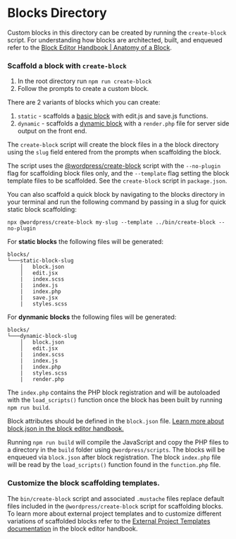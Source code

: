 # Blocks Directory

Custom blocks in this directory can be created by running the `create-block` script. For understanding how blocks are architected, built, and enqueued refer to the [Block Editor Handbook | Anatomy of a Block](https://developer.wordpress.org/block-editor/getting-started/create-block/block-anatomy/).

### Scaffold a block with `create-block`

1. In the root directory run `npm run create-block`
2. Follow the prompts to create a custom block.

There are 2 variants of blocks which you can create:

1. `static` - scaffolds a [basic block](https://developer.wordpress.org/block-editor/how-to-guides/block-tutorial/writing-your-first-block-type/) with edit.js and save.js functions.
2. `dynamic` - scaffolds a [dynamic block](https://developer.wordpress.org/block-editor/how-to-guides/block-tutorial/creating-dynamic-blocks/) with a `render.php` file for server side output on the front end.

The `create-block` script will create the block files in a the block directory using the `slug` field entered from the prompts when scaffolding the block.

The script uses the [@wordpress/create-block](https://github.com/WordPress/gutenberg/tree/trunk/packages/create-block#create-block) script with the `--no-plugin` flag for scaffolding block files only, and the `--template` flag setting the block template files to be scaffolded. See the `create-block` script in `package.json`.

You can also scaffold a quick block by navigating to the blocks directory in your terminal and run the following command by passing in a slug for quick static block scaffolding:
```
npx @wordpress/create-block my-slug --template ../bin/create-block --no-plugin
```

For **static blocks** the following files will be generated:

```
blocks/
└───static-block-slug
    │   block.json
    │   edit.jsx
    |   index.scss
    |   index.js
    |   index.php
    |   save.jsx
    |   styles.scss
```

For **dynmanic blocks** the following files will be generated:

```
blocks/
└───dynamic-block-slug
    │   block.json
    │   edit.jsx
    |   index.scss
    |   index.js
    |   index.php
    |   styles.scss
    |   render.php
```

The `index.php` contains the PHP block registration and will be autoloaded with the `load_scripts()` function once the block has been built by running `npm run build`.

Block attributes should be defined in the `block.json` file. [Learn more about block.json in the block editor handbook.](https://developer.wordpress.org/block-editor/reference-guides/block-api/block-metadata/)

Running `npm run build` will compile the JavaScript and copy the PHP files to a directory in the `build` folder using `@wordpress/scripts`. The blocks will be enqueued via `block.json` after block registration. The block `index.php` file will be read by the `load_scripts()` function found in the `function.php` file.

### Customize the block scaffolding templates.
The `bin/create-block` script and associated `.mustache` files replace default files included in the `@wordpress/create-block` script for scaffolding blocks. To learn more about external project templates and to customize different variations of scaffolded blocks refer to the [External Project Templates documentation](https://developer.wordpress.org/block-editor/reference-guides/packages/packages-create-block/packages-create-block-external-template/) in the block editor handbook.
